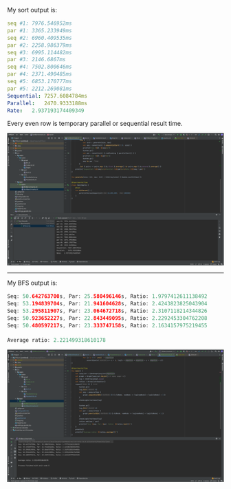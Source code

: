 My sort output is:
```yaml
seq #1: 7976.546952ms
par #1: 3365.233949ms
seq #2: 6960.409535ms
par #2: 2258.986379ms
seq #3: 6995.114482ms
par #3: 2146.6867ms
seq #4: 7502.800646ms
par #4: 2371.490485ms
seq #5: 6853.170777ms
par #5: 2212.269081ms
Sequential:	7257.6084784ms
Parallel:	2470.9333188ms
Rate:	2.937193174409349
```
Every even row is temporary parallel or sequential result time.

![Screen](sort.png "Illustration")

---

My BFS output is:
```kotlin
Seq: 50.642763700s, Par: 25.580496146s, Ratio: 1.9797412611138492
Seq: 53.194839704s, Par: 21.941604628s, Ratio: 2.4243823825043904
Seq: 53.295811907s, Par: 23.064672718s, Ratio: 2.3107118214344826
Seq: 50.923652227s, Par: 22.843449095s, Ratio: 2.2292453304762208
Seq: 50.480597217s, Par: 23.333747158s, Ratio: 2.1634157975219455

Average ratio: 2.221499318610178
```

![Screen](bfs.png "Illustration")